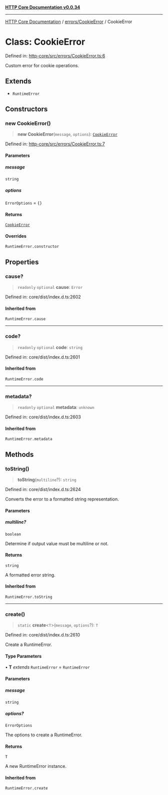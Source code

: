 [**HTTP Core Documentation v0.0.34**](../../../README.md)

***

[HTTP Core Documentation](../../../modules.md) / [errors/CookieError](../README.md) / CookieError

# Class: CookieError

Defined in: [http-core/src/errors/CookieError.ts:6](https://github.com/stonemjs/http-core/blob/16d44b2a21e4f4bf5742d6461b8beebcd7cc1d0b/src/errors/CookieError.ts#L6)

Custom error for cookie operations.

## Extends

- `RuntimeError`

## Constructors

### new CookieError()

> **new CookieError**(`message`, `options`): [`CookieError`](CookieError.md)

Defined in: [http-core/src/errors/CookieError.ts:7](https://github.com/stonemjs/http-core/blob/16d44b2a21e4f4bf5742d6461b8beebcd7cc1d0b/src/errors/CookieError.ts#L7)

#### Parameters

##### message

`string`

##### options

`ErrorOptions` = `{}`

#### Returns

[`CookieError`](CookieError.md)

#### Overrides

`RuntimeError.constructor`

## Properties

### cause?

> `readonly` `optional` **cause**: `Error`

Defined in: core/dist/index.d.ts:2602

#### Inherited from

`RuntimeError.cause`

***

### code?

> `readonly` `optional` **code**: `string`

Defined in: core/dist/index.d.ts:2601

#### Inherited from

`RuntimeError.code`

***

### metadata?

> `readonly` `optional` **metadata**: `unknown`

Defined in: core/dist/index.d.ts:2603

#### Inherited from

`RuntimeError.metadata`

## Methods

### toString()

> **toString**(`multiline`?): `string`

Defined in: core/dist/index.d.ts:2624

Converts the error to a formatted string representation.

#### Parameters

##### multiline?

`boolean`

Determine if output value must be multiline or not.

#### Returns

`string`

A formatted error string.

#### Inherited from

`RuntimeError.toString`

***

### create()

> `static` **create**\<`T`\>(`message`, `options`?): `T`

Defined in: core/dist/index.d.ts:2610

Create a RuntimeError.

#### Type Parameters

• **T** *extends* `RuntimeError` = `RuntimeError`

#### Parameters

##### message

`string`

##### options?

`ErrorOptions`

The options to create a RuntimeError.

#### Returns

`T`

A new RuntimeError instance.

#### Inherited from

`RuntimeError.create`
